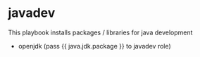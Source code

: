 # javadev

This playbook installs packages / libraries for java development

  * openjdk (pass {{ java.jdk.package }} to javadev role)
